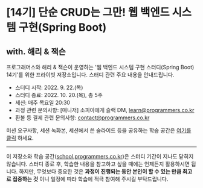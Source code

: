 # [14기] 단순 CRUD는 그만! 웹 백엔드 시스템 구현(Spring Boot)

## with. 해리 & 잭슨

프로그래머스와 해리 & 잭슨이 운영하는 '웹 백엔드 시스템 구현 스터디(Spring Boot) 14기'를 위한 프라이빗 저장소입니다.
스터디 관련 주요 내용을 안내드립니다.

- 스터디 시작: 2022. 9. 22.(목)
- 스터디 종료: 2022. 10. 20.(목), 총 5주
- 세션: 매주 목요일 20:30
- 과정 관련 문의사항: [매니저] 소피아에게 슬랙 DM, [learn@programmers.co.kr](mailto:learn@programmers.co.kr)
- 환불 등 결제 관련 문의사항: [contact@programmers.co.kr](mailto:contact@programmers.co.kr)

미션 요구사항, 세션 녹화본, 세션에서 쓴 슬라이드 등을 공유하는 학습 공간은 [여기를 클릭](https://school.programmers.co.kr/app/courses/14720/dashboard) 하세요.

---

이 저장소와 학습 공간([school.programmers.co.kr](http://school.programmers.co.kr/))은 스터디 기간이 지나도 닫히지 않습니다. 스터디 종료 후, 학습한 내용을 참고하고 싶을 때에는 언제든지 활용하시면 됩니다. 하지만, 무엇보다 중요한 것은 **과정이 진행되는 동안 본인이 할 수 있는 만큼 최고로 집중하는 것** 이니 일정에 따라 학습에 적극 참여해 주시길 부탁드립니다.
